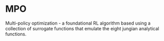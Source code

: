 # MPO
Multi-policy optimization - a foundational RL algorithm based using a collection of surrogate functions that emulate the eight jungian analytical functions.
